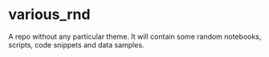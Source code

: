 # various_rnd
A repo without any particular theme. It will contain some random notebooks, scripts, code snippets and data samples.
